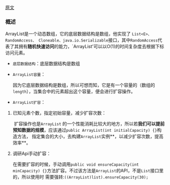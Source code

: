 [原文](https://www.jianshu.com/p/192148ddab9f)

### 概述

ArrayList是一个动态数组，它的底层数据结构是数组，他实现了 `List<E>、RandomAccess、 Cloneable、java.io.Serializable`接口，其中`RandomAccess`代表了其拥有**随机快速访问**的能力，`ArrayList'可以以O(1)的时间复杂度去根据下标访问元素。

- `底层数据结构`：底层数据结构是数组

- `ArrayList容量`：

  因为它底层数据结构是数组，所以可想而知，它是有一个容量的（数组的`length`），当集合中的元素超出这个容量，便会进行扩容操作。

- `ArrayList扩容`：

1. 已知元素个数，指定初始容量，减少扩容次数：

   ​			扩容操作也是`ArrayList` 的一个性能消耗比较大的地方，所以若**我们可以提前预知数据的规模**，应该通过`public ArrayList(int initialCapacity) {}`构造方法，			指定集合的大小，去构建`ArrayList`实例**，以减少扩容次数，提高效率**。

2. 调研Api手动扩容：

   ​			在需要扩容的时候，手动调用`public void ensureCapacity(int minCapacity) {}`方法扩容。不过该方法是`ArrayList`的API，不是`List`接口里的，所以使用时			需要强转:`((ArrayList)list).ensureCapacity(30);`

